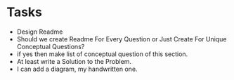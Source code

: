 # Tasks
- Design Readme
- Should we create Readme For Every Question or Just Create For Unique Conceptual Questions?
- if yes then make list of conceptual question of this section.
- At least write a Solution to the Problem.
- I can add a diagram, my handwritten one.
